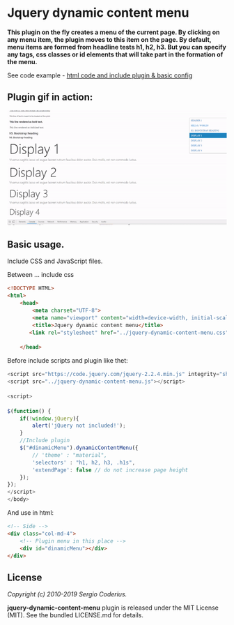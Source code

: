 Jquery dynamic content menu
===========================
**This plugin on the fly creates a menu of the current page. By clicking on any menu item, the plugin moves to this item on the page. By default, menu items are formed from headline tests h1, h2, h3. 
But you can specify any tags, css classes or id elements that will take part in the formation of the menu.**

See code example - [html code and include plugin & basic config](https://github.com/coderius/jquery-dynamic-content-menu/blob/master/demos/index.html)


Plugin gif in action:
-------------------
![Jquery dynamic content menu](https://github.com/coderius/github-images/blob/master/ezgif.com-video-to-gif.gif "Jquery dynamic content menu")

Basic usage.
-----------
Include CSS and JavaScript files.

Between <head> ... </head> include css

```html
<!DOCTYPE HTML>
<html>
    <head>
        <meta charset="UTF-8">
        <meta name="viewport" content="width=device-width, initial-scale=1.0, minimum-scale=1.0, maximum-scale=1.0, user-scalable=no"/>
        <title>Jquery dynamic content menu</title>
       <link rel="stylesheet" href="../jquery-dynamic-content-menu.css" type="text/css" />

	</head>
```

Before </body> include scripts and plugin like thet:

```js
<script src="https://code.jquery.com/jquery-2.2.4.min.js" integrity="sha256-BbhdlvQf/xTY9gja0Dq3HiwQF8LaCRTXxZKRutelT44=" crossorigin="anonymous"></script>
<script src="../jquery-dynamic-content-menu.js"></script>

<script>
            
$(function() {
    if(!window.jQuery){
        alert('jQuery not included!');
    }
    //Include plugin
    $("#dinamicMenu").dynamicContentMenu({
        // 'theme' : "material",
        'selectors' : "h1, h2, h3, .h1s",
        'extendPage': false // do not increase page height
    });
});
</script>
</body>
```

And use in html:

```html
<!-- Side -->
<div class="col-md-4">
    <!-- Plugin menu in this place -->
    <div id="dinamicMenu"></div>
</div>
```

License
-------
*Copyright (c) 2010-2019 Sergio Coderius.*

**jquery-dynamic-content-menu** plugin is released under the MIT License (MIT). See the bundled LICENSE.md for details.
